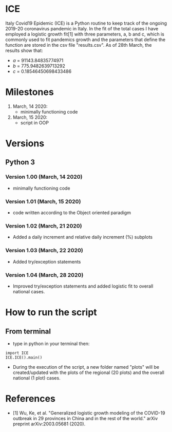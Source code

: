# ICE
Italy Covid19 Epidemic (ICE) is a Python routine to keep track of the ongoing 2019-20 coronavirus pandemic in Italy. In the fit of the total cases I have employed a logistic growth fit[1] with three parameters, a, b and c, which is commonly used to fit pandemics growth and the parameters that define the function are stored in the csv file "results.csv". As of 28th March, the results show that:
 - $a$ = 91143.84835774971
 - $b$ = 775.9482639713292
 - $c$ = 0.18546450698433486

# Milestones
1. March, 14 2020:
   - minimally functioning code
2. March, 15 2020:
   - script in OOP

# Versions
## Python 3
### Version 1.00 (March, 14 2020)
- minimally functioning code
### Version 1.01 (March, 15 2020)
- code written according to the Object oriented paradigm
### Version 1.02 (March, 21 2020)
- Added a daily increment and relative daily increment (%) subplots
### Version 1.03 (March, 22 2020)
- Added try/exception statements
### Version 1.04 (March, 28 2020)
- Improved try/exception statements and added logistic fit to overall national cases.

# How to run the script
## From terminal
- type in python in your terminal then:
```
import ICE
ICE.ICE().main()
```
- During the execution of the script, a new folder named "plots" will be created/updated with the plots of the regional (20 plots) and the overall national (1 plot) cases.

# References
- [1] Wu, Ke, et al. "Generalized logistic growth modeling of the COVID-19 outbreak in 29 provinces in China and in the rest of the world." arXiv preprint arXiv:2003.05681 (2020).
